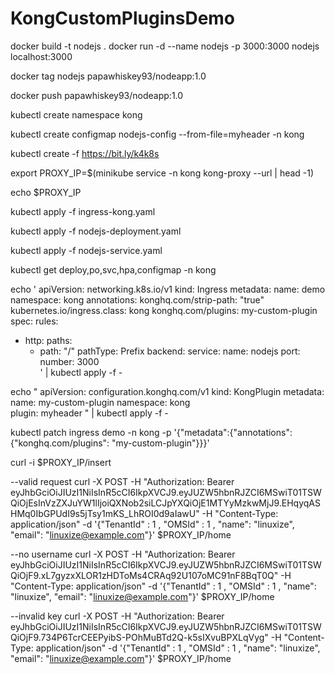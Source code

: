 # KongCustomPluginsDemo

docker build -t nodejs .
docker run -d --name nodejs -p 3000:3000 nodejs
localhost:3000

docker tag nodejs papawhiskey93/nodeapp:1.0

docker push papawhiskey93/nodeapp:1.0



kubectl create namespace kong

kubectl create configmap nodejs-config --from-file=myheader -n kong


kubectl create -f https://bit.ly/k4k8s

export PROXY_IP=$(minikube service -n kong kong-proxy --url | head -1)

echo $PROXY_IP

kubectl apply -f ingress-kong.yaml

kubectl apply -f nodejs-deployment.yaml

kubectl apply -f nodejs-service.yaml

kubectl get deploy,po,svc,hpa,configmap -n kong


echo '
apiVersion: networking.k8s.io/v1
kind: Ingress
metadata:
  name: demo
  namespace: kong
  annotations: 
    konghq.com/strip-path: "true"
    kubernetes.io/ingress.class: kong
    konghq.com/plugins: my-custom-plugin
spec:
  rules:
  - http:
      paths:
      - path: "/"
        pathType: Prefix
        backend:
          service:
            name: nodejs
            port: 
             number: 3000		   
' | kubectl apply -f -

echo "
apiVersion: configuration.konghq.com/v1
kind: KongPlugin
metadata:
  name: my-custom-plugin
  namespace: kong  
plugin: myheader
" | kubectl apply -f -


kubectl patch ingress demo -n kong -p '{"metadata":{"annotations":{"konghq.com/plugins": "my-custom-plugin"}}}'

curl -i $PROXY_IP/insert

--valid request
curl -X POST -H "Authorization: Bearer eyJhbGciOiJIUzI1NiIsInR5cCI6IkpXVCJ9.eyJUZW5hbnRJZCI6MSwiT01TSWQiOjEsInVzZXJuYW1lIjoiQXNob2siLCJpYXQiOjE1MTYyMzkwMjJ9.EHqyqASHMq0IbGPUdI9s5jTsy1mKS_LhROI0d9aIawU" -H "Content-Type: application/json" -d '{"TenantId" : 1 , "OMSId" : 1 , "name": "linuxize", "email": "linuxize@example.com"}' $PROXY_IP/home

--no username
curl -X POST -H "Authorization: Bearer eyJhbGciOiJIUzI1NiIsInR5cCI6IkpXVCJ9.eyJUZW5hbnRJZCI6MSwiT01TSWQiOjF9.xL7gyzxXLOR1zHDToMs4CRAq92U107oMC91nF8BqT0Q" -H "Content-Type: application/json" -d '{"TenantId" : 1 , "OMSId" : 1 , "name": "linuxize", "email": "linuxize@example.com"}' $PROXY_IP/home

--invalid key
curl -X POST -H "Authorization: Bearer eyJhbGciOiJIUzI1NiIsInR5cCI6IkpXVCJ9.eyJUZW5hbnRJZCI6MSwiT01TSWQiOjF9.734P6TcrCEEPyibS-POhMuBTd2Q-k5sIXvuBPXLqVyg" -H "Content-Type: application/json" -d '{"TenantId" : 1 , "OMSId" : 1 , "name": "linuxize", "email": "linuxize@example.com"}' $PROXY_IP/home



